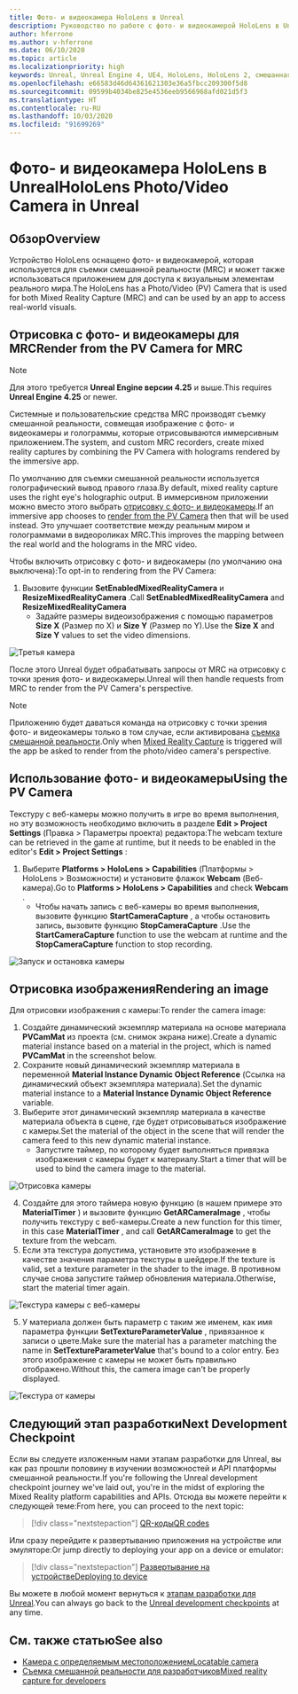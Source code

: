 ```yaml
---
title: Фото- и видеокамера HoloLens в Unreal
description: Руководство по работе с фото- и видеокамерой HoloLens в Unreal
author: hferrone
ms.author: v-hferrone
ms.date: 06/10/2020
ms.topic: article
ms.localizationpriority: high
keywords: Unreal, Unreal Engine 4, UE4, HoloLens, HoloLens 2, смешанная реальность, разработка, функции, документация, руководства, голограммы, камера, PV-камера, MRC
ms.openlocfilehash: e66583d46d64361621303e36a5fbcc209300f5d8
ms.sourcegitcommit: 09599b4034be825e4536eeb9566968afd021d5f3
ms.translationtype: HT
ms.contentlocale: ru-RU
ms.lasthandoff: 10/03/2020
ms.locfileid: "91699269"
---
```

# <a name="hololens-photovideo-camera-in-unreal"></a><span data-ttu-id="72a24-104">Фото- и видеокамера HoloLens в Unreal</span><span class="sxs-lookup"><span data-stu-id="72a24-104">HoloLens Photo/Video Camera in Unreal</span></span>

## <a name="overview"></a><span data-ttu-id="72a24-105">Обзор</span><span class="sxs-lookup"><span data-stu-id="72a24-105">Overview</span></span>

<span data-ttu-id="72a24-106">Устройство HoloLens оснащено фото- и видеокамерой, которая используется для съемки смешанной реальности (MRC) и может также использоваться приложением для доступа к визуальным элементам реального мира.</span><span class="sxs-lookup"><span data-stu-id="72a24-106">The HoloLens has a Photo/Video (PV) Camera that is used for both Mixed Reality Capture (MRC) and can be used by an app to access real-world visuals.</span></span>

## <a name="render-from-the-pv-camera-for-mrc"></a><span data-ttu-id="72a24-107">Отрисовка с фото- и видеокамеры для MRC</span><span class="sxs-lookup"><span data-stu-id="72a24-107">Render from the PV Camera for MRC</span></span>

> [!NOTE]
> <span data-ttu-id="72a24-108">Для этого требуется **Unreal Engine версии 4.25** и выше.</span><span class="sxs-lookup"><span data-stu-id="72a24-108">This requires **Unreal Engine 4.25** or newer.</span></span>

<span data-ttu-id="72a24-109">Системные и пользовательские средства MRC производят съемку смешанной реальности, совмещая изображение с фото- и видеокамеры и голограммы, которые отрисовываются иммерсивным приложением.</span><span class="sxs-lookup"><span data-stu-id="72a24-109">The system, and custom MRC recorders, create mixed reality captures by combining the PV Camera with holograms rendered by the immersive app.</span></span>

<span data-ttu-id="72a24-110">По умолчанию для съемки смешанной реальности используется голографический вывод правого глаза.</span><span class="sxs-lookup"><span data-stu-id="72a24-110">By default, mixed reality capture uses the right eye's holographic output.</span></span> <span data-ttu-id="72a24-111">В иммерсивном приложении можно вместо этого выбрать [отрисовку с фото- и видеокамеры](../platform-capabilities-and-apis/mixed-reality-capture-for-developers.md#render-from-the-pv-camera-opt-in).</span><span class="sxs-lookup"><span data-stu-id="72a24-111">If an immersive app chooses to [render from the PV Camera](../platform-capabilities-and-apis/mixed-reality-capture-for-developers.md#render-from-the-pv-camera-opt-in) then that will be used instead.</span></span> <span data-ttu-id="72a24-112">Это улучшает соответствие между реальным миром и голограммами в видеороликах MRC.</span><span class="sxs-lookup"><span data-stu-id="72a24-112">This improves the mapping between the real world and the holograms in the MRC video.</span></span>

<span data-ttu-id="72a24-113">Чтобы включить отрисовку с фото- и видеокамеры (по умолчанию она выключена):</span><span class="sxs-lookup"><span data-stu-id="72a24-113">To opt-in to rendering from the PV Camera:</span></span>

1. <span data-ttu-id="72a24-114">Вызовите функции **SetEnabledMixedRealityCamera** и **ResizeMixedRealityCamera** .</span><span class="sxs-lookup"><span data-stu-id="72a24-114">Call **SetEnabledMixedRealityCamera** and **ResizeMixedRealityCamera**</span></span>
    * <span data-ttu-id="72a24-115">Задайте размеры видеоизображения с помощью параметров **Size X** (Размер по X) и **Size Y** (Размер по Y).</span><span class="sxs-lookup"><span data-stu-id="72a24-115">Use the **Size X** and **Size Y** values to set the video dimensions.</span></span>

![Третья камера](../platform-capabilities-and-apis/images/unreal-camera-3rd.PNG)

<span data-ttu-id="72a24-117">После этого Unreal будет обрабатывать запросы от MRC на отрисовку с точки зрения фото- и видеокамеры.</span><span class="sxs-lookup"><span data-stu-id="72a24-117">Unreal will then handle requests from MRC to render from the PV Camera's perspective.</span></span>

> [!NOTE]
> <span data-ttu-id="72a24-118">Приложению будет даваться команда на отрисовку с точки зрения фото- и видеокамеры только в том случае, если активирована [съемка смешанной реальности](../../mixed-reality-capture.md).</span><span class="sxs-lookup"><span data-stu-id="72a24-118">Only when [Mixed Reality Capture](../../mixed-reality-capture.md) is triggered will the app be asked to render from the photo/video camera's perspective.</span></span>

## <a name="using-the-pv-camera"></a><span data-ttu-id="72a24-119">Использование фото- и видеокамеры</span><span class="sxs-lookup"><span data-stu-id="72a24-119">Using the PV Camera</span></span>

<span data-ttu-id="72a24-120">Текстуру с веб-камеры можно получить в игре во время выполнения, но эту возможность необходимо включить в разделе **Edit > Project Settings** (Правка > Параметры проекта) редактора:</span><span class="sxs-lookup"><span data-stu-id="72a24-120">The webcam texture can be retrieved in the game at runtime, but it needs to be enabled in the editor's **Edit > Project Settings** :</span></span>
1. <span data-ttu-id="72a24-121">Выберите **Platforms > HoloLens > Capabilities** (Платформы > HoloLens > Возможности) и установите флажок **Webcam** (Веб-камера).</span><span class="sxs-lookup"><span data-stu-id="72a24-121">Go to **Platforms > HoloLens > Capabilities** and check **Webcam** .</span></span>
    * <span data-ttu-id="72a24-122">Чтобы начать запись с веб-камеры во время выполнения, вызовите функцию **StartCameraCapture** , а чтобы остановить запись, вызовите функцию **StopCameraCapture** .</span><span class="sxs-lookup"><span data-stu-id="72a24-122">Use the **StartCameraCapture** function to use the webcam at runtime and the **StopCameraCapture** function to stop recording.</span></span>

![Запуск и остановка камеры](images/unreal-camera-startstop.PNG)

## <a name="rendering-an-image"></a><span data-ttu-id="72a24-124">Отрисовка изображения</span><span class="sxs-lookup"><span data-stu-id="72a24-124">Rendering an image</span></span>
<span data-ttu-id="72a24-125">Для отрисовки изображения с камеры:</span><span class="sxs-lookup"><span data-stu-id="72a24-125">To render the camera image:</span></span>
1. <span data-ttu-id="72a24-126">Создайте динамический экземпляр материала на основе материала **PVCamMat** из проекта (см. снимок экрана ниже).</span><span class="sxs-lookup"><span data-stu-id="72a24-126">Create a dynamic material instance based on a material in the project, which is named **PVCamMat** in the screenshot below.</span></span>  
2. <span data-ttu-id="72a24-127">Сохраните новый динамический экземпляр материала в переменной **Material Instance Dynamic Object Reference** (Ссылка на динамический объект экземпляра материала).</span><span class="sxs-lookup"><span data-stu-id="72a24-127">Set the dynamic material instance to a **Material Instance Dynamic Object Reference** variable.</span></span>  
3. <span data-ttu-id="72a24-128">Выберите этот динамический экземпляр материала в качестве материала объекта в сцене, где будет отрисовываться изображение с камеры.</span><span class="sxs-lookup"><span data-stu-id="72a24-128">Set the material of the object in the scene that will render the camera feed to this new dynamic material instance.</span></span>
    * <span data-ttu-id="72a24-129">Запустите таймер, по которому будет выполняться привязка изображения с камеры будет к материалу.</span><span class="sxs-lookup"><span data-stu-id="72a24-129">Start a timer that will be used to bind the camera image to the material.</span></span>

![Отрисовка камеры](images/unreal-camera-render.PNG)

4. <span data-ttu-id="72a24-131">Создайте для этого таймера новую функцию (в нашем примере это **MaterialTimer** ) и вызовите функцию **GetARCameraImage** , чтобы получить текстуру с веб-камеры.</span><span class="sxs-lookup"><span data-stu-id="72a24-131">Create a new function for this timer, in this case **MaterialTimer** , and call **GetARCameraImage** to get the texture from the webcam.</span></span>  
5. <span data-ttu-id="72a24-132">Если эта текстура допустима, установите это изображение в качестве значения параметра текстуры в шейдере.</span><span class="sxs-lookup"><span data-stu-id="72a24-132">If the texture is valid, set a texture parameter in the shader to the image.</span></span>  <span data-ttu-id="72a24-133">В противном случае снова запустите таймер обновления материала.</span><span class="sxs-lookup"><span data-stu-id="72a24-133">Otherwise, start the material timer again.</span></span>

![Текстура камеры с веб-камеры](images/unreal-camera-texture.PNG)

5. <span data-ttu-id="72a24-135">У материала должен быть параметр с таким же именем, как имя параметра функции **SetTextureParameterValue** , привязанное к записи о цвете.</span><span class="sxs-lookup"><span data-stu-id="72a24-135">Make sure the material has a parameter matching the name in **SetTextureParameterValue** that's bound to a color entry.</span></span> <span data-ttu-id="72a24-136">Без этого изображение с камеры не может быть правильно отображено.</span><span class="sxs-lookup"><span data-stu-id="72a24-136">Without this, the camera image can't be properly displayed.</span></span>

![Текстура от камеры](images/unreal-camera-material.PNG)

## <a name="next-development-checkpoint"></a><span data-ttu-id="72a24-138">Следующий этап разработки</span><span class="sxs-lookup"><span data-stu-id="72a24-138">Next Development Checkpoint</span></span>

<span data-ttu-id="72a24-139">Если вы следуете изложенным нами этапам разработки для Unreal, вы как раз прошли половину в изучении возможностей и API платформы смешанной реальности.</span><span class="sxs-lookup"><span data-stu-id="72a24-139">If you're following the Unreal development checkpoint journey we've laid out, you're in the midst of exploring the Mixed Reality platform capabilities and APIs.</span></span> <span data-ttu-id="72a24-140">Отсюда вы можете перейти к следующей теме:</span><span class="sxs-lookup"><span data-stu-id="72a24-140">From here, you can proceed to the next topic:</span></span>

> [!div class="nextstepaction"]
> [<span data-ttu-id="72a24-141">QR-коды</span><span class="sxs-lookup"><span data-stu-id="72a24-141">QR codes</span></span>](unreal-qr-codes.md)

<span data-ttu-id="72a24-142">Или сразу перейдите к развертыванию приложения на устройстве или эмуляторе:</span><span class="sxs-lookup"><span data-stu-id="72a24-142">Or jump directly to deploying your app on a device or emulator:</span></span>

> [!div class="nextstepaction"]
> [<span data-ttu-id="72a24-143">Развертывание на устройстве</span><span class="sxs-lookup"><span data-stu-id="72a24-143">Deploying to device</span></span>](unreal-deploying.md)

<span data-ttu-id="72a24-144">Вы можете в любой момент вернуться к [этапам разработки для Unreal](unreal-development-overview.md#3-platform-capabilities-and-apis).</span><span class="sxs-lookup"><span data-stu-id="72a24-144">You can always go back to the [Unreal development checkpoints](unreal-development-overview.md#3-platform-capabilities-and-apis) at any time.</span></span>

## <a name="see-also"></a><span data-ttu-id="72a24-145">См. также статью</span><span class="sxs-lookup"><span data-stu-id="72a24-145">See also</span></span>
* [<span data-ttu-id="72a24-146">Камера с определяемым местоположением</span><span class="sxs-lookup"><span data-stu-id="72a24-146">Locatable camera</span></span>](../platform-capabilities-and-apis/locatable-camera.md)
* [<span data-ttu-id="72a24-147">Съемка смешанной реальности для разработчиков</span><span class="sxs-lookup"><span data-stu-id="72a24-147">Mixed reality capture for developers</span></span>](../platform-capabilities-and-apis/mixed-reality-capture-for-developers.md)
